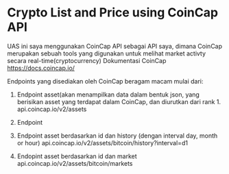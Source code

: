 # Crypto List and Price using CoinCap API


UAS ini saya menggunakan CoinCap API sebagai API saya, dimana CoinCap merupakan sebuah tools yang digunakan untuk melihat market activty secara real-time(cryptocurrency)
Dokumentasi CoinCap https://docs.coincap.io/

Endpoints yang disediakan oleh CoinCap beragam macam mulai dari:
1. Endpoint asset(akan menampilkan data dalam bentuk json, yang berisikan asset yang terdapat dalam CoinCap, dan diurutkan dari rank 1.
api.coincap.io/v2/assets

2. Endpoint 

3. Endpoint asset berdasarkan id dan history (dengan interval day, month or hour) 
api.coincap.io/v2/assets/bitcoin/history?interval=d1

4. Endopint asset berdasarkan id dan market
api.coincap.io/v2/assets/bitcoin/markets


